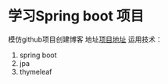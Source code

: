 # 学习Spring boot 项目
模仿github项目创建博客
地址[项目地址](https://github.com/wchstrife/blog)
运用技术：
1. spring boot
2. jpa
3. thymeleaf 